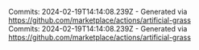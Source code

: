 Commits: 2024-02-19T14:14:08.239Z - Generated via https://github.com/marketplace/actions/artificial-grass
<br>
Commits: 2024-02-19T14:14:08.239Z - Generated via https://github.com/marketplace/actions/artificial-grass
<br>

